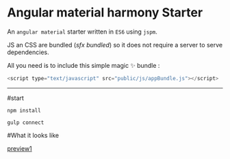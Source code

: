 Angular material harmony Starter
====

An `angular material` starter written in `ES6` using `jspm`. 

JS an CSS are bundled (*sfx bundled*) so it does not require a server to serve dependencies.

All you need is to include this simple magic :sparkles: bundle :
```javascript
<script type="text/javascript" src="public/js/appBundle.js"></script>
```

___

#start

```shell
npm install

gulp connect  
```

#What it looks like 

[preview1](https://rawgit.com/MacKentoch/angular-material-harmony-starter/master/index.html)

